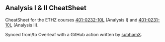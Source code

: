 ## Analysis I & II CheatSheet
CheatSheet for the ETHZ courses [401-0232-10L](https://metaphor.ethz.ch/x/2025/fs/401-0232-10L/) (Analysis I) and [401-0231-10L](https://metaphor.ethz.ch/x/2024/hs/401-0231-10L/) (Analysis II).

Synced from/to Overleaf with a GitHub action written by [subhamX](https://github.com/subhamX/overleaf_sync_with_git).
